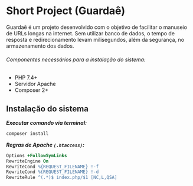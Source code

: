 # Short Project (Guardaê)

Guardaê é um projeto desenvolvido com o objetivo de facilitar o manuseio de URLs longas na internet. Sem utilizar banco de dados, o tempo de resposta e redirecionamento levam milisegundos, além da segurança, no armazenamento dos dados.

###### Componentes necessários para a instalação do sistema:

- PHP 7.4+
- Servidor Apache
- Composer 2+

## Instalação do sistema

***Executar comando via terminal:***

```sh
composer install
```

***Regras de Apache `(.htaccess)`:***

```apache
Options +FollowSymLinks
RewriteEngine On
RewriteCond %{REQUEST_FILENAME} !-f
RewriteCond %{REQUEST_FILENAME} !-d
RewriteRule ^(.*)$ index.php/$1 [NC,L,QSA]
```